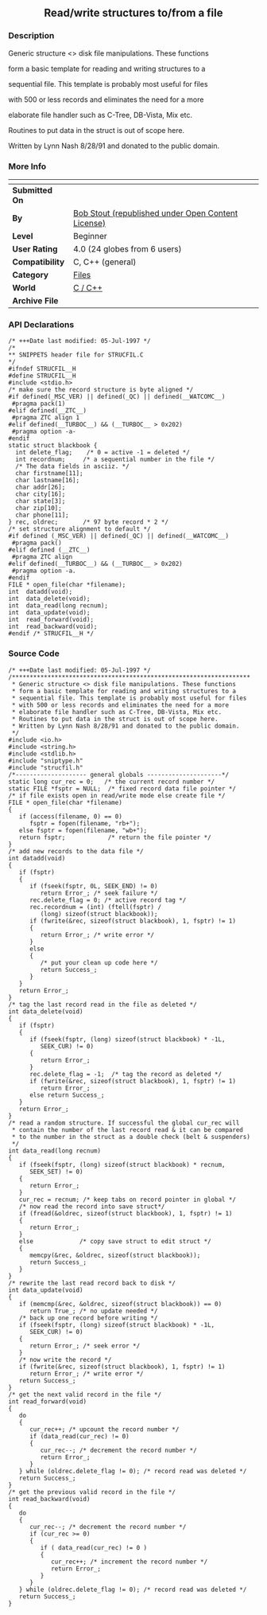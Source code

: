 ﻿<div align="center">

## Read/write structures to/from a file


</div>

### Description

Generic structure <> disk file manipulations. These functions

form a basic template for reading and writing structures to a

sequential file. This template is probably most useful for files

with 500 or less records and eliminates the need for a more

elaborate file handler such as C-Tree, DB-Vista, Mix etc.

Routines to put data in the struct is out of scope here.

Written by Lynn Nash 8/28/91 and donated to the public domain.
 
### More Info
 


<span>             |<span>
---                |---
**Submitted On**   |
**By**             |[Bob Stout \(republished under Open Content License\)](https://github.com/Planet-Source-Code/PSCIndex/blob/master/ByAuthor/bob-stout-republished-under-open-content-license.md)
**Level**          |Beginner
**User Rating**    |4.0 (24 globes from 6 users)
**Compatibility**  |C, C\+\+ \(general\)
**Category**       |[Files](https://github.com/Planet-Source-Code/PSCIndex/blob/master/ByCategory/files__3-2.md)
**World**          |[C / C\+\+](https://github.com/Planet-Source-Code/PSCIndex/blob/master/ByWorld/c-c.md)
**Archive File**   |[](https://github.com/Planet-Source-Code/bob-stout-republished-under-open-content-license-read-write-structures-to-from-a-file__3-564/archive/master.zip)

### API Declarations

```
/* +++Date last modified: 05-Jul-1997 */
/*
** SNIPPETS header file for STRUCFIL.C
*/
#ifndef STRUCFIL__H
#define STRUCFIL__H
#include <stdio.h>
/* make sure the record structure is byte aligned */
#if defined(_MSC_VER) || defined(_QC) || defined(__WATCOMC__)
 #pragma pack(1)
#elif defined(__ZTC__)
 #pragma ZTC align 1
#elif defined(__TURBOC__) && (__TURBOC__ > 0x202)
 #pragma option -a-
#endif
static struct blackbook {
  int delete_flag;    /* 0 = active -1 = deleted */
  int recordnum;     /* a sequential number in the file */
  /* The data fields in asciiz. */
  char firstname[11];
  char lastname[16];
  char addr[26];
  char city[16];
  char state[3];
  char zip[10];
  char phone[11];
} rec, oldrec;       /* 97 byte record * 2 */
/* set structure alignment to default */
#if defined (_MSC_VER) || defined(_QC) || defined(__WATCOMC__)
 #pragma pack()
#elif defined (__ZTC__)
 #pragma ZTC align
#elif defined(__TURBOC__) && (__TURBOC__ > 0x202)
 #pragma option -a.
#endif
FILE * open_file(char *filename);
int  datadd(void);
int  data_delete(void);
int  data_read(long recnum);
int  data_update(void);
int  read_forward(void);
int  read_backward(void);
#endif /* STRUCFIL__H */
```


### Source Code

```
/* +++Date last modified: 05-Jul-1997 */
/*******************************************************************
 * Generic structure <> disk file manipulations. These functions
 * form a basic template for reading and writing structures to a
 * sequential file. This template is probably most useful for files
 * with 500 or less records and eliminates the need for a more
 * elaborate file handler such as C-Tree, DB-Vista, Mix etc.
 * Routines to put data in the struct is out of scope here.
 * Written by Lynn Nash 8/28/91 and donated to the public domain.
 */
#include <io.h>
#include <string.h>
#include <stdlib.h>
#include "sniptype.h"
#include "strucfil.h"
/*-------------------- general globals ---------------------*/
static long cur_rec = 0;   /* the current record number */
static FILE *fsptr = NULL;  /* fixed record data file pointer */
/* if file exists open in read/write mode else create file */
FILE * open_file(char *filename)
{
   if (access(filename, 0) == 0)
      fsptr = fopen(filename, "rb+");
   else fsptr = fopen(filename, "wb+");
   return fsptr;            /* return the file pointer */
}
/* add new records to the data file */
int datadd(void)
{
   if (fsptr)
   {
      if (fseek(fsptr, 0L, SEEK_END) != 0)
         return Error_; /* seek failure */
      rec.delete_flag = 0; /* active record tag */
      rec.recordnum = (int) (ftell(fsptr) /
         (long) sizeof(struct blackbook));
      if (fwrite(&rec, sizeof(struct blackbook), 1, fsptr) != 1)
      {
         return Error_; /* write error */
      }
      else
      {
         /* put your clean up code here */
         return Success_;
      }
   }
   return Error_;
}
/* tag the last record read in the file as deleted */
int data_delete(void)
{
   if (fsptr)
   {
      if (fseek(fsptr, (long) sizeof(struct blackbook) * -1L,
         SEEK_CUR) != 0)
      {
         return Error_;
      }
      rec.delete_flag = -1;  /* tag the record as deleted */
      if (fwrite(&rec, sizeof(struct blackbook), 1, fsptr) != 1)
         return Error_;
      else return Success_;
   }
   return Error_;
}
/* read a random structure. If successful the global cur_rec will
 * contain the number of the last record read & it can be compared
 * to the number in the struct as a double check (belt & suspenders)
 */
int data_read(long recnum)
{
   if (fseek(fsptr, (long) sizeof(struct blackbook) * recnum,
      SEEK_SET) != 0)
   {
      return Error_;
   }
   cur_rec = recnum; /* keep tabs on record pointer in global */
   /* now read the record into save struct*/
   if (fread(&oldrec, sizeof(struct blackbook), 1, fsptr) != 1)
   {
      return Error_;
   }
   else             /* copy save struct to edit struct */
   {
      memcpy(&rec, &oldrec, sizeof(struct blackbook));
      return Success_;
   }
}
/* rewrite the last read record back to disk */
int data_update(void)
{
   if (memcmp(&rec, &oldrec, sizeof(struct blackbook)) == 0)
      return True_; /* no update needed */
   /* back up one record before writing */
   if (fseek(fsptr, (long) sizeof(struct blackbook) * -1L,
      SEEK_CUR) != 0)
   {
      return Error_; /* seek error */
   }
   /* now write the record */
   if (fwrite(&rec, sizeof(struct blackbook), 1, fsptr) != 1)
      return Error_; /* write error */
   return Success_;
}
/* get the next valid record in the file */
int read_forward(void)
{
   do
   {
      cur_rec++; /* upcount the record number */
      if (data_read(cur_rec) != 0)
      {
         cur_rec--; /* decrement the record number */
         return Error_;
      }
   } while (oldrec.delete_flag != 0); /* record read was deleted */
   return Success_;
}
/* get the previous valid record in the file */
int read_backward(void)
{
   do
   {
      cur_rec--; /* decrement the record number */
      if (cur_rec >= 0)
      {
         if ( data_read(cur_rec) != 0 )
         {
            cur_rec++; /* increment the record number */
            return Error_;
         }
      }
   } while (oldrec.delete_flag != 0); /* record read was deleted */
   return Success_;
}
```

